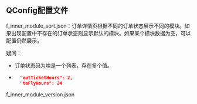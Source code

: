 ## QConfig配置文件

f_inner_module_sort.json：订单详情页根据不同的订单状态展示不同的模块。如果出现配置中不存在的订单状态则显示默认的模块。如果某个模块数据为空，可以配置仍然展示。

疑问：

- 订单状态码为啥是一个列表，存在多个值。

- ```json
    "outTicketHours": 2,
    "toFlyHours": 24
  ```

f_inner_module_version.json
